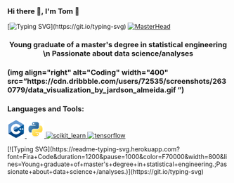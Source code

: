 ### Hi there 👋, I'm Tom 👋
<!-- Added Typing ticker -->    
[![Typing SVG](https://readme-typing-svg.herokuapp.com?font=Fira+Code&duration=1200&pause=1000&color=F70000&width=800&lines=Young+graduate+of+master's+degree+in+statistical+engineering.;Passionate+about+data+science+/analyses.)](https://git.io/typing-svg)
[![MasterHead]( https://miro.medium.com/v2/resize:fit:1400/1*g__jiesLRIfCRefVG69Pfw.gif)](https://rishavchanda.io)                          
<h3 align="center">Young graduate of a master's degree in statistical engineering \n Passionate about data science/analyses</h3>
<h3 align="left">(img align="right" alt="Coding" width="400" src=”https://cdn.dribbble.com/users/72535/screenshots/2630779/data_visualization_by_jardson_almeida.gif ”)
<p align="left"></p></h3>
<h3 align="left">Languages and Tools:</h3>
<p align="left"> <a href="https://www.w3schools.com/cpp/" target="_blank" rel="noreferrer"> <img src="https://raw.githubusercontent.com/devicons/devicon/master/icons/cplusplus/cplusplus-original.svg" alt="cplusplus" width="40" height="40"/> </a> <a href="https://www.python.org" target="_blank" rel="noreferrer"> <img src="https://raw.githubusercontent.com/devicons/devicon/master/icons/python/python-original.svg" alt="python" width="40" height="40"/> </a> <a href="https://scikit-learn.org/" target="_blank" rel="noreferrer"> <img src="https://upload.wikimedia.org/wikipedia/commons/0/05/Scikit_learn_logo_small.svg" alt="scikit_learn" width="40" height="40"/> </a> <a href="https://www.tensorflow.org" target="_blank" rel="noreferrer"> <img src="https://www.vectorlogo.zone/logos/tensorflow/tensorflow-icon.svg" alt="tensorflow" width="40" height="40"/> </a> </p
<!-- Added Typing ticker -->    
[![Typing SVG](https://readme-typing-svg.herokuapp.com?font=Fira+Code&duration=1200&pause=1000&color=F70000&width=800&lines=Young+graduate+of+master's+degree+in+statistical+engineering.;Passionate+about+data+science+/analyses.)](https://git.io/typing-svg)




<!--
**tomch99/tomch99** is a ✨ _special_ ✨ repository because its `README.md` (this file) appears on your GitHub profile.

Here are some ideas to get you started:

- 🔭 I’m currently working on ...
- 🌱 I’m currently learning ...
- 👯 I’m looking to collaborate on ...
- 🤔 I’m looking for help with ...
- 💬 Ask me about ...
- 📫 How to reach me: ...
- 😄 Pronouns: ...
- ⚡ Fun fact: ...
-->


